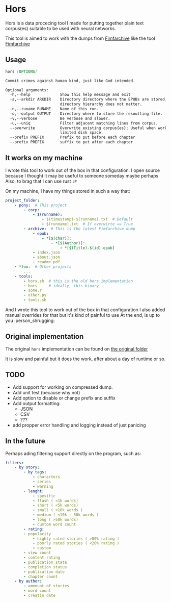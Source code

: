 # Hors

Hors is a data procecing tool I made for putting together plain text corpus(es) suitable to be used with neural networks.

This tool is aimed to work with the dumps from [Fimfarchive](https://www.fimfiction.net/user/116950/Fimfarchive) like the tool [Fimfarchive](https://github.com/JockeTF/fimfarchive)

## Usage

```Markdown
hors [OPTIONS]

Commit crimes against human kind, just like God intended.

Optional arguments:
  -h,--help             Show this help message and exit
  -a,--arkdir ARKDIR    Directory directory where the EPUBs are stored,
                        directory hierarchy does not matter.
  -n,--runame RUNAME    Name of this run.
  -o,--output OUTPUT    Directory where to store the resoulting file.
  -v,--verbose          Be verbose and slower.
  -u,--uniq             Filter adjacent matching lines from corpus.
  --overwrite           Overwrite existing corpus{es}; Useful when working with
                        limited disk space.
  --prefix PREFIX       Prefix to put before each chapter
  --prefix PREFIX       suffix to put after each chapter
```

## It works on my machine

I wrote this tool to work out of the box in that configuration.
I open source because I thought it may be useful to someone someday maybe perhaps
Also, to brag that I can use rust `:P`

On my machine, I have my things stored in such a way that:

```YAML
project_folder:
    - pony:  # This project
        - corp:
            - $(runname):
                - $(timestamp)-$(runname).txt  # Default
                - $(runname).txt  # If overwirte == True
        - archive:  # This is the latest Fimfarchive dump
            - epub:
                - *[$(char)]:
                    - *[$(Author)]:
                        - *[$(Title)-$(id).epub]
            - index.json
            - about.json
            - readme.pdf
    - *foo:  # Other projects
        ...
    - tools:
        - hors.sh  # this is the old hors implementation
        - hors     # ideally, this binary
        - some.r
        - other.py
        - tools.sh
```

And I wrote this tool to work out of the box in that configuration
I also added manual overrides for that but it's kind of painful to use
At the end, is up to you :person_shrugging:

## Original implementation

The original `hors` implementation can be found on [the original folder](original/hors.sh)

It is slow and painful but it does the work, after about a day of runtime or so.

## TODO

- Add support for working on compressed dump.
- Add unit test (because why not)
- Add option to disable or change prefix and suffix
- Add output formatting:
  - JSON
  - CSV
  - ???
- add propper error handling and logging instead of just panicing

## In the future

Perhaps ading filtering support directly on the program, such as:

```YAML
filters:
    - by story:
        - by tags:
            - characters
            - series
            - warning
        - lenght:
            - spesific
            - flash ( <1k words)
            - short ( <5k words)
            - small ( <10k words )
            - medium ( <10k - 50k words )
            - long ( >50k words)
            - custom word count
        - rating:
        - popularity
            - highly rated stories ( >80% rating )
            - poorly rated stories ( <20% rating )
            - custom
        - view count
        - content rating
        - publication state
        - completion status
        - publication date
        - chapter count
    - by author:
        - ammount of stories
        - word count
        - creatin date
```
